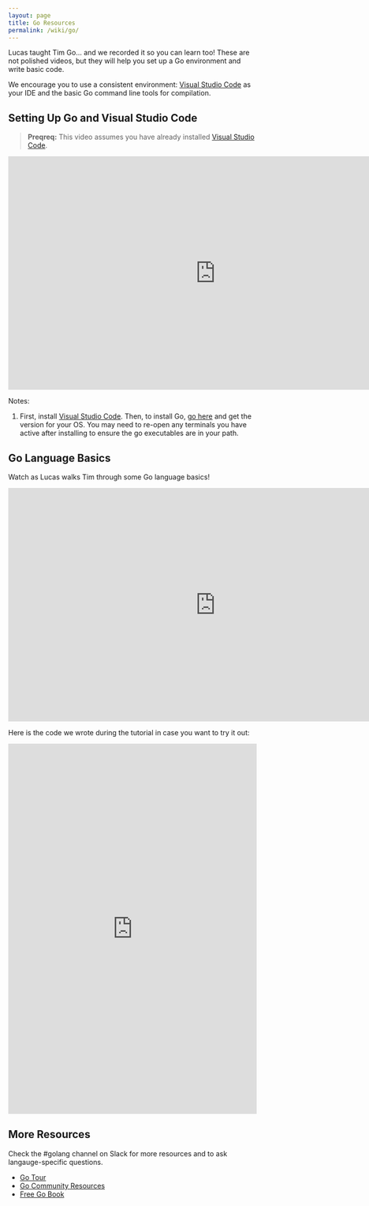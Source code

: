 ```yaml
---
layout: page
title: Go Resources
permalink: /wiki/go/
---
```


Lucas taught Tim Go... and we recorded it so you can learn too! These are not polished videos, but they will help you set up a Go environment and write basic code.

We encourage you to use a consistent environment: [Visual Studio Code](https://code.visualstudio.com) as your IDE and the basic Go command line tools for compilation.

## Setting Up Go and Visual Studio Code

> **Preqreq:** This video assumes you have already installed [Visual Studio Code](https://code.visualstudio.com).

<iframe width="840" height="473" src="https://www.youtube.com/embed/LtaSMqPtUZE" frameborder="0" allow="accelerometer; autoplay; encrypted-media; gyroscope; picture-in-picture" allowfullscreen></iframe>

Notes:
  1. First, install [Visual Studio Code](https://code.visualstudio.com). Then, to install Go, [go here](https://golang.org/dl/) and get the version for your OS. You may need to re-open any terminals you have active after installing to ensure the go executables are in your path.

## Go Language Basics
Watch as Lucas walks Tim through some Go language basics!

<iframe width="840" height="473" src="https://www.youtube.com/embed/Np49n8kVzZ4" frameborder="0" allow="accelerometer; autoplay; encrypted-media; gyroscope; picture-in-picture" allowfullscreen></iframe>

Here is the code we wrote during the tutorial in case you want to try it out:

<iframe height="750px" width="100%" src="https://repl.it/@TimothyWood/goTutorial?lite=true" scrolling="no" frameborder="no" allowtransparency="true" allowfullscreen="true" sandbox="allow-forms allow-pointer-lock allow-popups allow-same-origin allow-scripts allow-modals"></iframe>

## More Resources
Check the #golang channel on Slack for more resources and to ask langauge-specific questions.

 - [Go Tour](https://tour.golang.org/basics/1)
 - [Go Community Resources](https://github.com/golang/go/wiki/Learn)
 - [Free Go Book](https://www.openmymind.net/assets/go/go.pdf)
